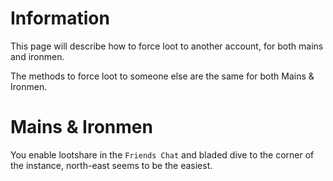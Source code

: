 # Information
This page will describe how to force loot to another account, for both mains and ironmen. 

The methods to force loot to someone else are the same for both Mains & Ironmen.

# Mains & Ironmen
You enable lootshare in the `Friends Chat` and bladed dive to the corner of the instance, north-east seems to be the easiest.